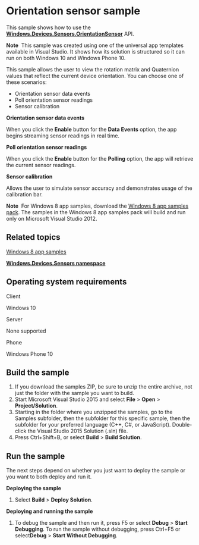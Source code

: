 <!---
  category: DevicesSensorsAndPower
  samplefwlink: http://go.microsoft.com/fwlink/p/?LinkId=620580&clcid=0x409
--->

# Orientation sensor sample

This sample shows how to use the [**Windows.Devices.Sensors.OrientationSensor**](http://msdn.microsoft.com/library/windows/apps/br206371) API.

**Note**  This sample was created using one of the universal app templates available in Visual Studio. It shows how its solution is structured so it can run on both Windows 10 and Windows Phone 10.

This sample allows the user to view the rotation matrix and Quaternion values that reflect the current device orientation. You can choose one of these scenarios:

-   Orientation sensor data events
-   Poll orientation sensor readings
-   Sensor calibration

**Orientation sensor data events**

When you click the **Enable** button for the **Data Events** option, the app begins streaming sensor readings in real time.

**Poll orientation sensor readings**

When you click the **Enable** button for the **Polling** option, the app will retrieve the current sensor readings.

**Sensor calibration**

Allows the user to simulate sensor accuracy and demonstrates usage of the calibration bar.

**Note**  For Windows 8 app samples, download the [Windows 8 app samples pack](http://go.microsoft.com/fwlink/p/?LinkId=301698). The samples in the Windows 8 app samples pack will build and run only on Microsoft Visual Studio 2012.

Related topics
--------------

[Windows 8 app samples](http://go.microsoft.com/fwlink/p/?LinkID=227694)

[**Windows.Devices.Sensors namespace**](http://msdn.microsoft.com/library/windows/apps/br206408)

Operating system requirements
-----------------------------

Client

Windows 10

Server

None supported

Phone

Windows Phone 10

Build the sample
----------------

1. If you download the samples ZIP, be sure to unzip the entire archive, not just the folder with the sample you want to build. 
2. Start Microsoft Visual Studio 2015 and select **File** \> **Open** \> **Project/Solution**.
3. Starting in the folder where you unzipped the samples, go to the Samples subfolder, then the subfolder for this specific sample, then the subfolder for your preferred language (C++, C#, or JavaScript). Double-click the Visual Studio 2015 Solution (.sln) file.
4. Press Ctrl+Shift+B, or select **Build** \> **Build Solution**.

Run the sample
--------------

The next steps depend on whether you just want to deploy the sample or you want to both deploy and run it.

**Deploying the sample**

1.  Select **Build** \> **Deploy Solution**.

**Deploying and running the sample**

1.  To debug the sample and then run it, press F5 or select **Debug** \> **Start Debugging**. To run the sample without debugging, press Ctrl+F5 or select**Debug** \> **Start Without Debugging**.

